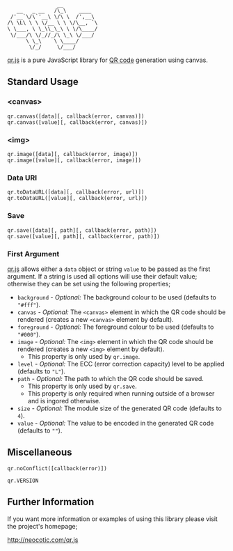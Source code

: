                     __           
       __   _ __   /\_\    ____  
     /'__`\/\`'__\ \/\ \  /',__\ 
    /\ \L\ \ \ \/__ \ \ \/\__, `\
    \ \___, \ \_\\_\_\ \ \/\____/
     \/___/\ \/_//_/\ \_\ \/___/ 
          \ \_\    \ \____/      
           \/_/     \/___/       

[qr.js][] is a pure JavaScript library for [QR code][] generation using canvas.

## Standard Usage

### &lt;canvas&gt;

```
qr.canvas([data][, callback(error, canvas)])
qr.canvas([value][, callback(error, canvas)])
```

### &lt;img&gt;

```
qr.image([data][, callback(error, image)])
qr.image([value][, callback(error, image)])
```

### Data URI

```
qr.toDataURL([data][, callback(error, url)])
qr.toDataURL([value][, callback(error, url)])
```

### Save

```
qr.save([data][, path][, callback(error, path)])
qr.save([value][, path][, callback(error, path)])
```

### First Argument

[qr.js][] allows either a `data` object or string `value` to be passed as the
first argument. If a string is used all options will use their default value;
otherwise they can be set using the following properties;

* `background` - *Optional:* The background colour to be used (defaults to
  `"#fff"`).
* `canvas` - *Optional:* The `<canvas>` element in which the QR code should be
  rendered (creates a new `<canvas>` element by default).
* `foreground` - *Optional:* The foreground colour to be used (defaults to
  `"#000"`).
* `image` - *Optional:* The `<img>` element in which the QR code should be
  rendered (creates a new `<img>` element by default).
  * This property is only used by `qr.image`.
* `level` - *Optional:* The ECC (error correction capacity) level to be applied
  (defaults to `"L"`).
* `path` - *Optional:* The path to which the QR code should be saved.
  * This property is only used by `qr.save`.
  * This property is only required when running outside of a browser and is
    ingored otherwise.
* `size` - *Optional:* The module size of the generated QR code (defaults to
  `4`).
* `value` - *Optional:* The value to be encoded in the generated QR code
  (defaults to `""`).

## Miscellaneous

```
qr.noConflict([callback(error)])
```

```
qr.VERSION
```

## Further Information

If you want more information or examples of using this library please visit the
project's homepage;

http://neocotic.com/qr.js

[qr.js]: http://neocotic.com/qr.js
[QR code]: http://en.wikipedia.org/wiki/QR_code